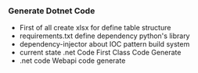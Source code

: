 ### Generate Dotnet Code 
* First of all create xlsx for define table structure
* requirements.txt define dependency python's library
* dependency-injector about IOC pattern build system
* current state .net Code First Class Code Generate
* .net code Webapi code generate